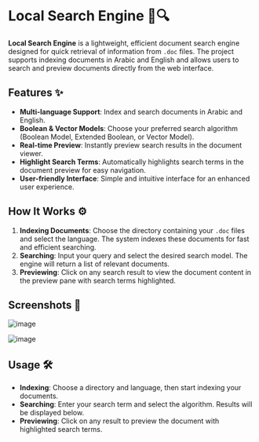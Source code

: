 
# Local Search Engine 📝🔍

**Local Search Engine** is a lightweight, efficient document search engine designed for quick retrieval of information from `.doc` files. The project supports indexing documents in Arabic and English and allows users to search and preview documents directly from the web interface.

## Features ✨

- **Multi-language Support**: Index and search documents in Arabic and English.
- **Boolean & Vector Models**: Choose your preferred search algorithm (Boolean Model, Extended Boolean, or Vector Model).
- **Real-time Preview**: Instantly preview search results in the document viewer.
- **Highlight Search Terms**: Automatically highlights search terms in the document preview for easy navigation.
- **User-friendly Interface**: Simple and intuitive interface for an enhanced user experience.

## How It Works ⚙️

1. **Indexing Documents**: Choose the directory containing your `.doc` files and select the language. The system indexes these documents for fast and efficient searching.
2. **Searching**: Input your query and select the desired search model. The engine will return a list of relevant documents.
3. **Previewing**: Click on any search result to view the document content in the preview pane with search terms highlighted.

## Screenshots 📸

![image](https://github.com/user-attachments/assets/d3f67aa5-c303-4a2d-8853-8f7a969faf91)


![image](https://github.com/user-attachments/assets/338ebbc5-9fb5-4436-9dbc-41701effe0c3)



## Usage 🛠️

- **Indexing**: Choose a directory and language, then start indexing your documents.
- **Searching**: Enter your search term and select the algorithm. Results will be displayed below.
- **Previewing**: Click on any result to preview the document with highlighted search terms.

